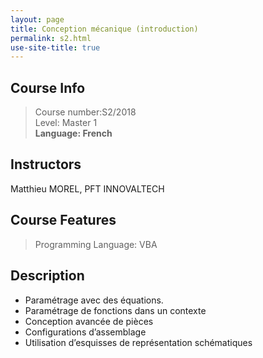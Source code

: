 ```yaml
---
layout: page
title: Conception mécanique (introduction)
permalink: s2.html
use-site-title: true
---
```


## Course Info
> Course number:S2/2018<br/>
Level: Master 1<br/>
**Language: French**

## Instructors

Matthieu MOREL, PFT INNOVALTECH

## Course Features
> Programming Language: VBA
<!-- Textbooks or readings：No -->

## Description

- Paramétrage avec des équations.
- Paramétrage de fonctions dans un contexte
- Conception avancée de pièces
- Configurations d’assemblage 
- Utilisation d’esquisses de représentation schématiques

<!-- ## Prerequisites

No -->